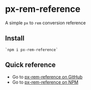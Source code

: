 # px-rem-reference

A simple <code>px</code> to <code>rem</code> conversion reference

## Install

```
`npm i px-rem-reference`
```

## Quick reference

- Go to [px-rem-reference on GitHub](https://github.com/guylepage3/px-rem-reference/blob/master/px-rem-reference.md)
- Go to [px-rem-reference on NPM](https://www.npmjs.com/package/px-rem-reference)